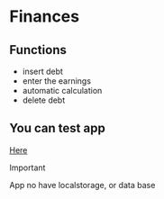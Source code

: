 # Finances

## Functions

* insert debt
* enter the earnings
* automatic calculation
* delete debt

## You can test app
[Here](https://ze-fernando.github.io/finances_app/)


> [!IMPORTANT]
> App no have localstorage, or data base
